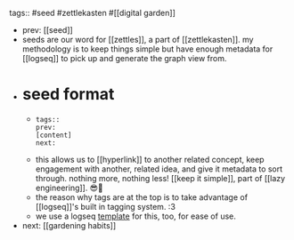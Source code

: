 tags:: #seed #zettlekasten #[[digital garden]]

- prev: [[seed]]
- seeds are our word for [[zettles]], a part of [[zettlekasten]]. my methodology is to keep things simple but have enough metadata for [[logseq]] to pick up and generate the graph view from.
- # seed format
	- ```
	  tags::
	  prev:
	  [content]
	  next:
	  ```
	- this allows us to [[hyperlink]] to another related concept, keep engagement with another, related idea, and give it metadata to sort through. nothing more, nothing less! [[keep it simple]], part of [[lazy engineering]]. 😎🤙
	- the reason why tags are at the top is to take advantage of [[logseq]]'s built in tagging system. :3
	- we use a logseq [template](logseq://graph/garden?block-id=64db7d5e-9da5-432a-aa11-f97ae5d113ec) for this, too, for ease of use.
- next: [[gardening habits]]
